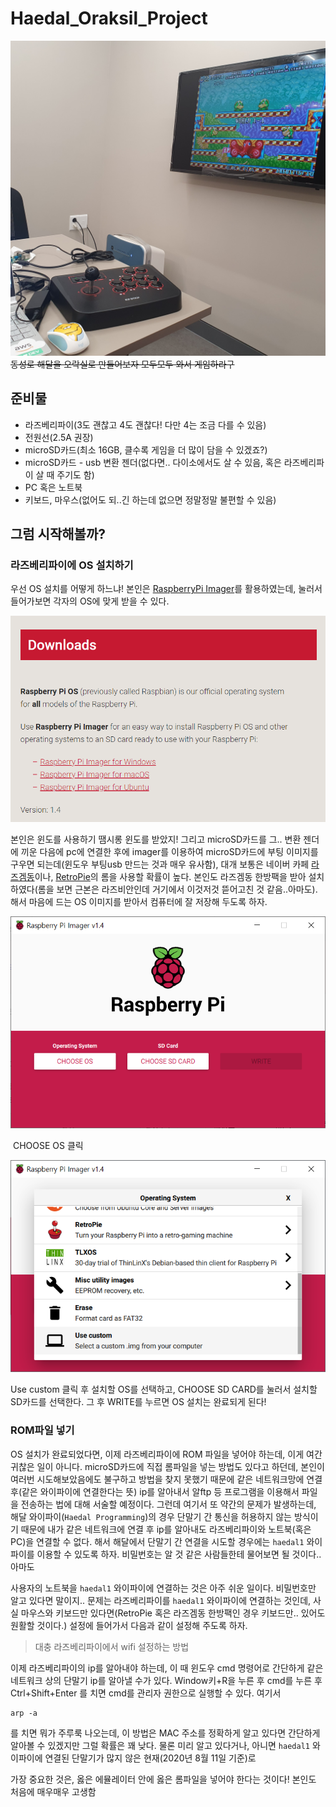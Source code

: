# Haedal_Oraksil_Project

![game](./static/game.jpg)  
~~동성로 해달을 오락실로 만들어보자 모두모두 와서 게임하라구~~

## 준비물

+ 라즈베리파이(3도 괜찮고 4도 괜찮다! 다만 4는 조금 다를 수 있음)
+ 전원선(2.5A 권장)
+ microSD카드(최소 16GB, 클수록 게임을 더 많이 담을 수 있겠죠?)
+ microSD카드 - usb 변환 젠더(없다면.. 다이소에서도 살 수 있음, 혹은 라즈베리파이 살 때 주기도 함)
+ PC 혹은 노트북
+ 키보드, 마우스(없어도 되..긴 하는데 없으면 정말정말 불편할 수 있음)

## 그럼 시작해볼까?

### 라즈베리파이에 OS 설치하기

우선 OS 설치를 어떻게 하느냐! 본인은 [RaspberryPi Imager](https://www.raspberrypi.org/downloads/)를 활용하였는데, 눌러서 들어가보면 각자의 OS에 맞게 받을 수 있다.  

![imager](./static/imager.png)  

본인은 윈도를 사용하기 땜시롱 윈도를 받았지! 그리고 microSD카드를 그.. 변환 젠더에 끼운 다음에 pc에 연결한 후에 imager를 이용하여 microSD카드에 부팅 이미지를 구우면 되는데(윈도우 부팅usb 만드는 것과 매우 유사함),  대개 보통은 네이버 카페 [라즈겜동](https://cafe.naver.com/raspigamer)이나, [RetroPie](https://retropie.org.uk/)의 롬을 사용할 확률이 높다. 본인도 라즈겜동 한방팩을 받아 설치하였다(롬을 보면 근본은 라즈비안인데 거기에서 이것저것 뜯어고친 것 같음..아마도). 해서 마음에 드는 OS 이미지를 받아서 컴퓨터에 잘 저장해 두도록 하자.

![image_usage1](./static/imager_usage1.png)

​	CHOOSE OS 클릭

![imager_usage2](./static/imager_usage2.png)

Use custom 클릭 후 설치할 OS를 선택하고, CHOOSE SD CARD를 눌러서 설치할 SD카드를 선택한다. 그 후 WRITE를 누르면 OS 설치는 완료되게 된다!

### ROM파일 넣기

OS 설치가 완료되었다면, 이제 라즈베리파이에 ROM 파일을 넣어야 하는데, 이게 여간 귀찮은 일이 아니다. microSD카드에 직접 롬파일을 넣는 방법도 있다고 하던데, 본인이 여러번 시도해보았음에도 불구하고 방법을 찾지 못했기 때문에 같은 네트워크망에 연결 후(같은 와이파이에 연결한다는 뜻) ip를 알아내서 알ftp 등 프로그램을 이용해서 파일을 전송하는 법에 대해 서술할 예정이다. 
그런데 여기서 또 약간의 문제가 발생하는데, 해달 와이파이(`Haedal Programming`)의 경우 단말기 간 통신을 허용하지 않는 방식이기 때문에 내가 같은 네트워크에 연결 후 ip를 알아내도 라즈베리파이와 노트북(혹은 PC)을 연결할 수 없다. 해서 해달에서 단말기 간 연결을 시도할 경우에는 `haedal1` 와이파이를 이용할 수 있도록 하자. 비밀번호는 알 것 같은 사람들한테 물어보면 될 것이다..아마도

사용자의 노트북을 `haedal1` 와이파이에 연결하는 것은 아주 쉬운 일이다. 비밀번호만 알고 있다면 말이지.. 문제는 라즈베리파이를 `haedal1` 와이파이에 연결하는 것인데, 사실 마우스와 키보드만 있다면(RetroPie 혹은 라즈겜동 한방팩인 경우 키보드만.. 있어도 원활할 것이다.) 설정에 들어가서 다음과 같이 설정해 주도록 하자.

> 대충 라즈베리파이에서 wifi 설정하는 방법

이제 라즈베리파이의 ip를 알아내야 하는데, 이 때 윈도우 cmd 명령어로 간단하게 같은 네트워크 상의 단말기 ip를 알아낼 수가 있다. Window키+R을 누른 후 cmd를 누른 후 Ctrl+Shift+Enter 를 치면 cmd를 관리자 권한으로 실행할 수 있다. 여기서

```
arp -a
```

를 치면 뭐가 주루룩 나오는데, 이 방법은 MAC 주소를 정확하게 알고 있다면 간단하게 알아볼 수 있겠지만 그럴 확률은 꽤 낮다. 물론 미리 알고 있다거나, 아니면 `haedal1` 와이파이에 연결된 단말기가 많지 않은 현재(2020년 8월 11일 기준)로

가장 중요한 것은, 옳은 에뮬레이터 안에 옳은 롬파일을 넣어야 한다는 것이다! 본인도 처음에 매우매우 고생함